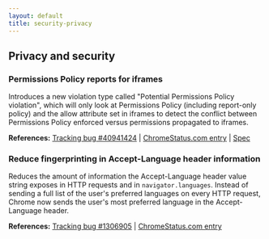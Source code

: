 ```yaml
---
layout: default
title: security-privacy
---
```


## Privacy and security

### Permissions Policy reports for iframes

Introduces a new violation type called "Potential Permissions Policy violation", which will only look at Permissions Policy (including report-only policy) and the allow attribute set in iframes to detect the conflict between Permissions Policy enforced versus permissions propagated to iframes.

**References:** [Tracking bug #40941424](https://bugs.chromium.org/p/chromium/issues/detail?id=40941424) | [ChromeStatus.com entry](https://chromestatus.com/feature/5061997434142720) | [Spec](https://w3c.github.io/webappsec-permissions-policy/#reporting)

### Reduce fingerprinting in Accept-Language header information

Reduces the amount of information the Accept-Language header value string exposes in HTTP requests and in `navigator.languages`. Instead of sending a full list of the user's preferred languages on every HTTP request, Chrome now sends the user's most preferred language in the Accept-Language header.

**References:** [Tracking bug #1306905](https://bugs.chromium.org/p/chromium/issues/detail?id=1306905) | [ChromeStatus.com entry](https://chromestatus.com/feature/5042348942655488)
